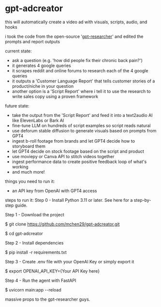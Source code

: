 # gpt-adcreator
this will automatically create a video ad with visuals, scripts, audio, and hooks

i took the code from the open-source '[gpt-researcher]([url](https://github.com/assafelovic/gpt-researcher)https://github.com/assafelovic/gpt-researcher)' and edited the prompts and report outputs

current state:
- ask a question (e.g. 'how did people fix their chronic back pain?')
- it generates 4 google queries
- it scrapes reddit and online forums to research each of the 4 google queries
- it outputs a 'Customer Language Report' that tells customer stories of a product/niche in your question
- another option is a 'Script Report' where i tell it to use the research to write sales copy using a proven framework

future state:
- take the output from the 'Script Report' and feed it into a text2audio AI like ElevenLabs or Bark AI
- fine-tune LLM on hundreds of script examples so script reads natural
- use deforum stable diffusion to generate visuals based on prompts from GPT4
- ingest b-roll footage from brands and let GPT4 decide how to storyboard them
- let GPT4 decide on stock footage based on the script and product
- use moviepy or Canva API to stitch videos together
- ingest performance data to create positive feedback loop of what's working
- and much more!

things you need to run it:
- an API key from OpenAI with GPT4 access

steps to run it:
Step 0 - Install Python 3.11 or later. See here for a step-by-step guide.


Step 1 - Download the project

$ git clone https://github.com/mchen29/gpt-adcreator.git

$ cd gpt-adcreator

Step 2 - Install dependencies

$ pip install -r requirements.txt

Step 3 - Create .env file with your OpenAI Key or simply export it

$ export OPENAI_API_KEY={Your API Key here}

Step 4 - Run the agent with FastAPI

$ uvicorn main:app --reload


massive props to the gpt-researcher guys.
